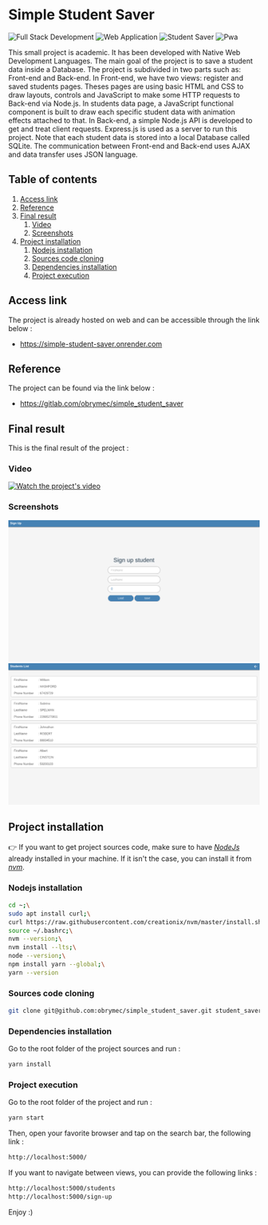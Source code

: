 # Simple Student Saver
![Full Stack Development](https://img.shields.io/badge/full%20stack%20development-FF5722.svg?style=for-the-badge)
![Web Application](https://img.shields.io/badge/web%20application-%233B4D98?style=for-the-badge)
![Student Saver](https://img.shields.io/badge/student%20saver-1997B5.svg?style=for-the-badge)
![Pwa](https://img.shields.io/badge/pwa-7D4698.svg?style=for-the-badge)

This small project is academic. It has been developed with Native Web Development
Languages. The main goal of the project is to save a student data inside a
Database. The project is subdivided in two parts such as: Front-end and
Back-end. In Front-end, we have two views: register and saved students pages.
Theses pages are using basic HTML and CSS to draw layouts, controls and
JavaScript to make some HTTP requests to Back-end via Node.js. In students
data page, a JavaScript functional component is built to draw each specific
student data with animation effects attached to that. In Back-end, a simple
Node.js API is developed to get and treat client requests. Express.js is used
as a server to run this project. Note that each student data is stored into a
local Database called SQLite. The communication between Front-end and Back-end
uses AJAX and data transfer uses JSON language.

## Table of contents
1. [Access link](#link)
2. [Reference](#ref)
3. [Final result](#result)
    1. [Video](#video)
    2. [Screenshots](#images)
4. [Project installation](#install)
    1. [Nodejs installation](#node-install)
    2. [Sources code cloning](#cloning)
    3. [Dependencies installation](#dev-install)
    4. [Project execution](#running)

## Access link <a id = "link"></a>
The project is already hosted on web and can be
accessible through the link below :
- https://simple-student-saver.onrender.com

## Reference <a id = "ref"></a>
The project can be found via the link below :
- https://gitlab.com/obrymec/simple_student_saver

## Final result <a id = "result"></a>
This is the final result of the project :
### Video <a id = "video"></a>
[![Watch the project's video](https://img.youtube.com/vi/6vv_dhTlSUA/maxresdefault.jpg)](https://youtu.be/6vv_dhTlSUA)

### Screenshots <a id = "images"></a>
![First render](./assets/render/render_1.png)
![Second render](./assets/render/render_2.png)

## Project installation <a id = "install"></a>
👉 If you want to get project sources code, make sure
to have <i><a href = "https://nodejs.org/en/download">
NodeJs</a></i> already installed in your machine. If
it isn't the case, you can install it from <i>
<a href = "https://github.com/nvm-sh/nvm">nvm</i></a>.

### Nodejs installation <a id = "node-install"></a>
```sh
cd ~;\
sudo apt install curl;\
curl https://raw.githubusercontent.com/creationix/nvm/master/install.sh | bash;\
source ~/.bashrc;\
nvm --version;\
nvm install --lts;\
node --version;\
npm install yarn --global;\
yarn --version
```

### Sources code cloning <a id = "cloning"></a>
```sh
git clone git@github.com:obrymec/simple_student_saver.git student_saver/
```

### Dependencies installation <a id = "dev-install"></a>
Go to the root folder of the project sources
and run :
```sh
yarn install
```

### Project execution <a id = "running"></a>
Go to the root folder of the project and
run :
```sh
yarn start
```

Then, open your favorite browser and tap
on the search bar, the following link :
```sh
http://localhost:5000/
```

If you want to navigate between views,
you can provide the following links :
```sh
http://localhost:5000/students
http://localhost:5000/sign-up
```

Enjoy :)
